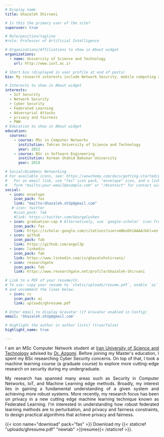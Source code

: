 ```yaml
---
# Display name
title: Ghazaleh Shirvani

# Is this the primary user of the site?
superuser: true

# Role/position/tagline
#role: Professor of Artificial Intelligence

# Organizations/Affiliations to show in About widget
organizations:
  - name: Univercity of Science and Technology
    url: http://www.iust.ac.ir

# Short bio (displayed in user profile at end of posts)
bio: My research interests include Network Security, mobile computing and programmable matter.

# Interests to show in About widget
interests:
  - IoT Security
  - Network Security
  - Cyber Security
  - Federated Learning
  - Adversarial Attacks
  - privacy and fairness
  - PWN
# Education to show in About widget
education:
  courses:
    - course: MSc in Computer Networks
      institution: Tehran University of Science and Technology
      year: 2022
    - course: BSc in Software Engineering
      institution: Kerman Shahid Bahonar University
      year: 2019

# Social/Academic Networking
# For available icons, see: https://wowchemy.com/docs/getting-started/page-builder/#icons
#   For an email link, use "fas" icon pack, "envelope" icon, and a link in the
#   form "mailto:your-email@example.com" or "/#contact" for contact widget.
social:
  - icon: envelope
    icon_pack: fas
    link: "mailto:Ghazaleh.sh3p@gmail.com"
   #-icon: twitter
    #icon_pack: fab
    #link: https://twitter.com/GeorgeCushen
  - icon: graduation-cap # Alternatively, use `google-scholar` icon from `ai` icon pack
    icon_pack: fas
    link: https://scholar.google.com/citations?user=mBmvDhIAAAAJ&hl=en
  - icon: github
    icon_pack: fab
    link: https://github.com/angel3p
  - icon: linkedin
    icon_pack: fab
    link: https://www.linkedin.com/in/ghazalehshirvani/
  - icon: researchgate
    icon_pack: fab
    link: https://www.researchgate.net/profile/Ghazaleh-Shirvani

# Link to a PDF of your resume/CV.
# To use: copy your resume to `static/uploads/resume.pdf`, enable `ai` icons in `params.toml`,
# and uncomment the lines below.
  - icon: cv
    icon_pack: ai
    link: uploads/ghresume.pdf

# Enter email to display Gravatar (if Gravatar enabled in Config)
email: 'Ghazaleh.sh3p@gmail.com'

# Highlight the author in author lists? (true/false)
highlight_name: true

---
```


<p style="text-align:justify">I am an MSc Computer Network student at <a href="http://www.iust.ac.ir" title="IUST">Iran University of Science and Technology</a> advised by <a href="https://scholar.google.com/citations?hl=en&user=OcWAFjcAAAAJ&view_op=list_works&sortby=pubdate" title="Azgomi">Dr. Azgomi</a>.
 Before joining my Master's education, I spent my BSc researching Cyber Security concerns. On top of that, I took a machine learning course (a graduate course) to explore more cutting-edge research on security during my undergraduate.
</p>
<p style="text-align:justify"> My research has spanned many areas such as Security in Computer Networks, IoT, and Machine Learning edge methods. Broadly, my interest lies in gaining a fundamental understanding of a given system and achieving more robust systems. More recently, my research focus has been on privacy in a new cutting edge machine learning technique known as Federated Learning. I'm interested in understanding how robust federated learning methods are to perturbation, and privacy and fairness constraints, to design practical algorithms that achieve privacy and fairness.

</p>
{{< icon name="download" pack="fas" >}} Download my {{< staticref "uploads/ghresume.pdf" "newtab" >}}resume{{< /staticref >}}.
